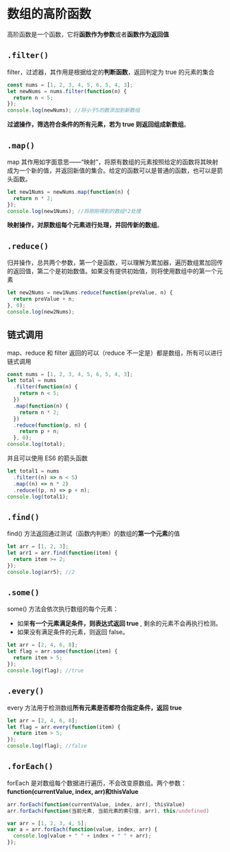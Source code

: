 # 数组的高阶函数

高阶函数是一个函数，它将**函数作为参数**或者**函数作为返回值**

## `.filter()`

filter，过滤器，其作用是根据给定的**判断函数**，返回判定为 true 的元素的集合

```js
const nums = [1, 2, 3, 4, 5, 6, 5, 4, 3];
let newNums = nums.filter(function(n) {
  return n < 5;
});
console.log(newNums); //将小于5的数添加到新数组
```

**过滤操作，筛选符合条件的所有元素，若为 true 则返回组成新数组**。

## `.map()`

map 其作用如字面意思——“映射”，将原有数组的元素按照给定的函数将其映射成为一个新的值，并返回新值的集合。给定的函数可以是普通的函数，也可以是箭头函数。

```js
let new1Nums = newNums.map(function(n) {
  return n * 2;
});
console.log(new1Nums); //将刚刚得到的数组*2处理
```

**映射操作，对原数组每个元素进行处理，并回传新的数组**。

## `.reduce()`

归并操作，总共两个参数，第一个是函数，可以理解为累加器，遍历数组累加回传的返回值，第二个是初始数值。如果没有提供初始值，则将使用数组中的第一个元素

```js
let new2Nums = new1Nums.reduce(function(preValue, n) {
  return preValue + n;
}, 0);
console.log(new2Nums);
```

## 链式调用

map、reduce 和 filter 返回的可以（reduce 不一定是）都是数组，所有可以进行链式调用

```js
const nums = [1, 2, 3, 4, 5, 6, 5, 4, 3];
let total = nums
  .filter(function(n) {
    return n < 5;
  })
  .map(function(n) {
    return n * 2;
  })
  .reduce(function(p, n) {
    return p + n;
  }, 0);
console.log(total);
```

并且可以使用 ES6 的箭头函数

```js
let total1 = nums
  .filter((n) => n < 5)
  .map((n) => n * 2)
  .reduce((p, n) => p + n);
console.log(total1);
```

## `.find()`

find() 方法返回通过测试（函数内判断）的数组的**第一个元素**的值

```js
let arr = [1, 2, 3];
let arr1 = arr.find(function(item) {
  return item >= 2;
});
console.log(arr5); //2
```

## `.some()`

some() 方法会依次执行数组的每个元素：

- 如果**有一个元素满足条件，则表达式返回 true** , 剩余的元素不会再执行检测。
- 如果没有满足条件的元素，则返回 false。

```js
let arr = [2, 4, 6, 8];
let flag = arr.some(function(item) {
  return item > 5;
});
console.log(flag); //true
```

## `.every()`

every 方法用于检测数组**所有元素是否都符合指定条件，返回 true**

```js
let arr = [2, 4, 6, 8];
let flag = arr.every(function(item) {
  return item > 5;
});
console.log(flag); //false
```

## `.forEach()`

forEach 是对数组每个数据进行遍历，不会改变原数组。两个参数：**function(currentValue, index, arr)**和**thisValue**

```js
arr.forEach(function(currentValue, index, arr), thisValue)
arr.forEach(function(当前元素, 当前元素的索引值, arr), this/undefined)
```

```js
var arr = [1, 2, 3, 4, 5];
var a = arr.forEach(function(value, index, arr) {
  console.log(value + " " + index + " " + arr);
});
```
